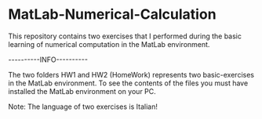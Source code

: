 # MatLab-Numerical-Calculation
This repository contains two exercises that I performed during the basic learning of numerical computation in the MatLab environment.

----------INFO----------

The two folders HW1 and HW2 (HomeWork) represents two basic-exercises in the MatLab environment.
To see the contents of the files you must have installed the MatLab environment on your PC.

Note: The language of two exercises is Italian!
